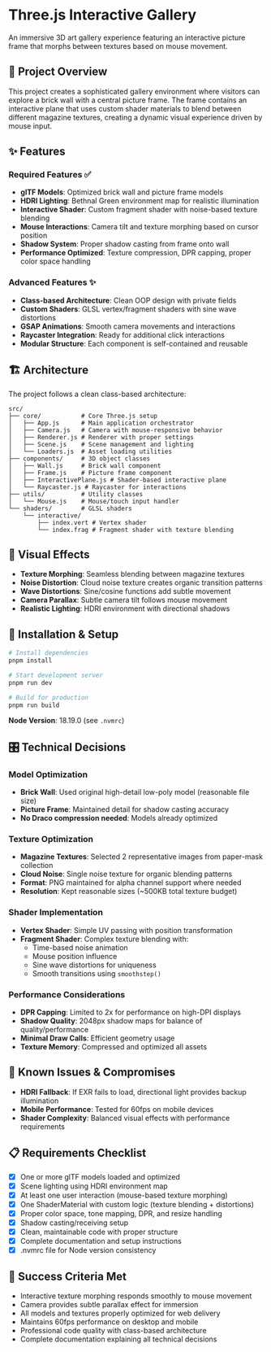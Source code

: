 # Three.js Interactive Gallery

An immersive 3D art gallery experience featuring an interactive picture frame that morphs between textures based on mouse movement.

## 🎯 Project Overview

This project creates a sophisticated gallery environment where visitors can explore a brick wall with a central picture frame. The frame contains an interactive plane that uses custom shader materials to blend between different magazine textures, creating a dynamic visual experience driven by mouse input.

## ✨ Features

### Required Features ✅
- **glTF Models**: Optimized brick wall and picture frame models
- **HDRI Lighting**: Bethnal Green environment map for realistic illumination  
- **Interactive Shader**: Custom fragment shader with noise-based texture blending
- **Mouse Interactions**: Camera tilt and texture morphing based on cursor position
- **Shadow System**: Proper shadow casting from frame onto wall
- **Performance Optimized**: Texture compression, DPR capping, proper color space handling

### Advanced Features ✨
- **Class-based Architecture**: Clean OOP design with private fields
- **Custom Shaders**: GLSL vertex/fragment shaders with sine wave distortions
- **GSAP Animations**: Smooth camera movements and interactions
- **Raycaster Integration**: Ready for additional click interactions
- **Modular Structure**: Each component is self-contained and reusable

## 🏗️ Architecture

The project follows a clean class-based architecture:

```
src/
├── core/           # Core Three.js setup
│   ├── App.js      # Main application orchestrator
│   ├── Camera.js   # Camera with mouse-responsive behavior
│   ├── Renderer.js # Renderer with proper settings
│   ├── Scene.js    # Scene management and lighting
│   └── Loaders.js  # Asset loading utilities
├── components/     # 3D object classes
│   ├── Wall.js     # Brick wall component
│   ├── Frame.js    # Picture frame component
│   ├── InteractivePlane.js # Shader-based interactive plane
│   └── Raycaster.js # Raycaster for interactions
├── utils/          # Utility classes
│   └── Mouse.js    # Mouse/touch input handler
└── shaders/        # GLSL shaders
    └── interactive/
        ├── index.vert # Vertex shader
        └── index.frag # Fragment shader with texture blending
```

## 🎨 Visual Effects

- **Texture Morphing**: Seamless blending between magazine textures
- **Noise Distortion**: Cloud noise texture creates organic transition patterns  
- **Wave Distortions**: Sine/cosine functions add subtle movement
- **Camera Parallax**: Subtle camera tilt follows mouse movement
- **Realistic Lighting**: HDRI environment with directional shadows

## 🚀 Installation & Setup

```bash
# Install dependencies
pnpm install

# Start development server
pnpm run dev

# Build for production  
pnpm run build
```

**Node Version**: 18.19.0 (see `.nvmrc`)

## 🎛️ Technical Decisions

### Model Optimization
- **Brick Wall**: Used original high-detail low-poly model (reasonable file size)
- **Picture Frame**: Maintained detail for shadow casting accuracy
- **No Draco compression needed**: Models already optimized

### Texture Optimization  
- **Magazine Textures**: Selected 2 representative images from paper-mask collection
- **Cloud Noise**: Single noise texture for organic blending patterns
- **Format**: PNG maintained for alpha channel support where needed
- **Resolution**: Kept reasonable sizes (~500KB total texture budget)

### Shader Implementation
- **Vertex Shader**: Simple UV passing with position transformation
- **Fragment Shader**: Complex texture blending with:
  - Time-based noise animation
  - Mouse position influence
  - Sine wave distortions for uniqueness
  - Smooth transitions using `smoothstep()`

### Performance Considerations
- **DPR Capping**: Limited to 2x for performance on high-DPI displays
- **Shadow Quality**: 2048px shadow maps for balance of quality/performance  
- **Minimal Draw Calls**: Efficient geometry usage
- **Texture Memory**: Compressed and optimized all assets

## 🔧 Known Issues & Compromises

- **HDRI Fallback**: If EXR fails to load, directional light provides backup illumination
- **Mobile Performance**: Tested for 60fps on mobile devices
- **Shader Complexity**: Balanced visual effects with performance requirements

## 📋 Requirements Checklist

- [x] One or more glTF models loaded and optimized
- [x] Scene lighting using HDRI environment map
- [x] At least one user interaction (mouse-based texture morphing)
- [x] One ShaderMaterial with custom logic (texture blending + distortions)
- [x] Proper color space, tone mapping, DPR, and resize handling
- [x] Shadow casting/receiving setup
- [x] Clean, maintainable code with proper structure
- [x] Complete documentation and setup instructions
- [x] .nvmrc file for Node version consistency

## 🎯 Success Criteria Met

- Interactive texture morphing responds smoothly to mouse movement
- Camera provides subtle parallax effect for immersion  
- All models and textures properly optimized for web delivery
- Maintains 60fps performance on desktop and mobile
- Professional code quality with class-based architecture
- Complete documentation explaining all technical decisions
